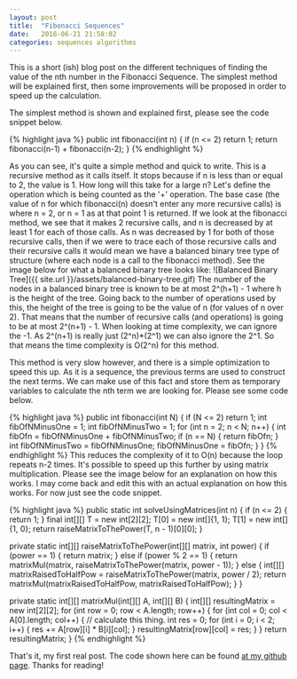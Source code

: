 ```yaml
---
layout: post
title:  "Fibonacci Sequences"
date:   2016-06-21 21:58:02
categories: sequences algorithms
---
```


This is a short (ish) blog post on the different techniques of finding the value of the nth number in the Fibonacci Sequence.
The simplest method will be explained first, then some improvements will be proposed in order to speed up the calculation.

The simplest method is shown and explained first, please see the code snippet below.

{% highlight java %}
public int fibonacci(int n) {
  if (n <= 2) return 1;
  return fibonacci(n-1) + fibonacci(n-2);
}
{% endhighlight %}

As you can see, it's quite a simple method and quick to write. This is a recursive method as it calls itself. It stops because if n is less than or equal to 2, the value is 1.
How long will this take for a large n? Let's define the operation which is being counted as the '+' operation.
 The base case (the value of n for which fibonacci(n) doesn't enter any more recursive calls) is where n = 2, or n = 1 as at that point 1 is returned.
  If we look at the fibonacci method, we see that it makes 2 recursive calls, and n is decreased by at least 1 for each of those calls.
  As n was decreased by 1 for both of those recursive calls, then if we were to trace each of those recursive calls and their recursive calls it would mean we have a balanced binary tree type of structure (where each node is a call to the fibonacci method). See the image below for what a balanced binary tree looks like: ![Balanced Binary Tree]({{ site.url }}/assets/balanced-binary-tree.gif) The number of the nodes in a balanced binary tree is known to be at most 2^(h+1) - 1 where h is the height of the tree. Going back to the number of operations used by this, the height of the tree is going to be the value of n (for values of n over 2). That means that the number of recursive calls (and operations) is going to be at most 2^(n+1) - 1. When looking at time complexity, we can ignore the -1. As 2^(n+1) is really just (2^n)*(2^1) we can also ignore the 2^1. So that means the time complexity is O(2^n) for this method.

This method is very slow however, and there is a simple optimization to speed this up. As it is a sequence, the previous terms are used to construct the next terms. We can make use of this fact and store them as temporary variables to calculate the nth term we are looking for. Please see some code below.

{% highlight java %}
public int fibonacci(int N) {
  if (N <= 2) return 1;
  int fibOfNMinusOne = 1;
  int fibOfNMinusTwo = 1;
  for (int n = 2; n < N; n++) {
    int fibOfn = fibOfNMinusOne + fibOfNMinusTwo;
    if (n == N) {
      return fibOfn;
    }
    int fibOfNMinusTwo = fibOfNMinusOne;
    fibOfNMinusOne = fibOfn;
  }
}
{% endhighlight %}
This reduces the complexity of it to O(n) because the loop repeats n-2 times.
It's possible to speed up this further by using matrix multiplication. Please see the image below for an explanation on how this works.
I may come back and edit this with an actual explanation on how this works. For now just see the code snippet.


{% highlight java %}
  public static int solveUsingMatrices(int n) {
    if (n <= 2) {
      return 1;
    }
    final int[][] T = new int[2][2];
    T[0] = new int[]{1, 1};
    T[1] = new int[]{1, 0};
    return raiseMatrixToThePower(T, n - 1)[0][0];
  }

  private static int[][] raiseMatrixToThePower(int[][] matrix, int power) {
    if (power == 1) {
      return matrix;
    } else if (power % 2 == 1) {
      return matrixMul(matrix, raiseMatrixToThePower(matrix, power - 1));
    } else {
      int[][] matrixRaisedToHalfPow = raiseMatrixToThePower(matrix, power / 2);
      return matrixMul(matrixRaisedToHalfPow, matrixRaisedToHalfPow);
    }
  }

  private static int[][] matrixMul(int[][] A, int[][] B) {
    int[][] resultingMatrix = new int[2][2];
    for (int row = 0; row < A.length; row++) {
      for (int col = 0; col < A[0].length; col++) {
        // calculate this thing.
        int res = 0;
        for (int i = 0; i < 2; i++) {
          res += A[row][i] * B[i][col];
        }
        resultingMatrix[row][col] = res;
      }
    }
    return resultingMatrix;
  }
{% endhighlight %}

That's it, my first real post.
The code shown here can be found [at my github page](https://github.com/willb611/algorithms/tree/master/src/main/java/algorithms/sequences).
Thanks for reading!
